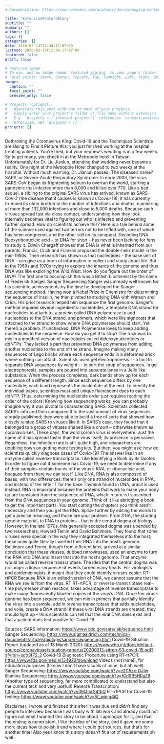 ```yaml
---
# Documentation: https://sourcethemes.com/academic/docs/managing-content/

title: "ExtensionFeatureStory"
subtitle: ""
summary: ""
authors: []
tags: []
categories: []
date: 2020-03-13T12:34:17-07:00
lastmod: 2020-03-13T12:34:17-07:00
featured: false
draft: false

# Featured image
# To use, add an image named `featured.jpg/png` to your page's folder.
# Focal points: Smart, Center, TopLeft, Top, TopRight, Left, Right, BottomLeft, Bottom, BottomRight.
image:
  caption: ""
  focal_point: ""
  preview_only: false

# Projects (optional).
#   Associate this post with one or more of your projects.
#   Simply enter your project's folder or file name without extension.
#   E.g. `projects = ["internal-project"]` references `content/project/deep-learning/index.md`.
#   Otherwise, set `projects = []`.
projects: []
---
```

Dethroning the Coronavirus King: Covid-19 and the Techniques Scientists are Using to Find it
	Picture this: you just finished working at the hospital treating patients. You’re tired, but your nephew’s wedding is in a few weeks. So to get ready, you check in at the Metropole hotel in Taiwan. 
 Unfortunately for Dr. Liu Jianlun, attending that wedding never became a reality. One night at the Metropole Hotel changed to two weeks at the hospital. Without much warning, Dr. Jianlun passed. The disease’s name? SARS, or Severe-Acute Respiratory Syndrome. 
In early 2003, the virus SARS-CoV began its frightening sojourn to overrun the world, starting a pandemic that infected more than 8,000 and killed over 770. Like a bad sequel, a sibling to the original SARS virus has arrived, known as SARS-CoV-2 (the disease that it causes is known as Covid-19); it has currently trumped its older brother in the number of infections and deaths, numbering at more than 132,000 infections and close to 5,000 deaths. 
Because such viruses spread fast via close contact, understanding how they look internally becomes vital to figuring out who is infected and preventing further spread. How do scientists achieve this? 
Here is a tale behind some of the science used against two terrors not to be trifled with, one of which has been conquered, and the other still on its conquest. 
Decoding DNA
Deoxyribonucleic acid – or DNA for short - has never been lacking for fans to study it. Edwin Chargaff showed that DNA is what is inherited from our parents. Francis, Crick and Franklin proposed the double-helix model in the mid-1950s. Their research has shown us that nucleotides - the base unit of DNA - can give us a boon of information to collect and study about life. 
But in the 1960s and 1970s trying to explore the innards of the genome and thus DNA was like exploring the Wild West. How do you figure out the order of DNA? The first one to accomplish this was a British biochemist by the name of Frederick Sanger. 
Sanger Sequencing
Sanger was already well known for his scientific achievements by the time he developed the Sanger sequencing method. Having won a Nobel Prize in Chemistry for determining the sequence of insulin, he then pivoted to studying DNA with Watson and Crick. His prior research helped him sequence the first genome. 
Sanger’s method required several ingredients: nucleotides, a template DNA strand for nucleotides to attach to, a protein called DNA polymerase to add nucleotides to the DNA strand, and primers, which were like signposts that attached to the strand to show where DNA polymerase should start.
Yet there’s a problem. If unchecked, DNA Polymerase loves to keep adding nucleotides to the sequence.  How do you get it to stop?
The trick was to mix in a modified version of nucleotides called dideoxynucleotides or ddNTPs. They lacked a part that prevented DNA polymerase from adding another nucleotide to the end of the strand. Imagine making many sequences of Lego bricks where each sequence ends in a deformed brick where nothing can attach. 
Scientists used gel electrophoresis -- a tool to separate DNA sequences by weight -- to sort the soup of sequences. In gel electrophoresis, samples are poured into separate lanes in a Jello like substance. When the process completes, dark bands show up for each sequence of a different length. Since each sequence differs by one nucleotide, each band represents the nucleotide at the end.
To identify the individual bases, scientists must add unique fluorescent dyes to each ddNTP. Thus, determining the nucleotide order just requires reading the order of the colors! 
Knowing how sequencing works, you can probably imagine why it was pivotal to characterizing SARS. Scientists collected SARS’s info and then compared it to the vast amount of virus sequences already published; they were able to build a tree of sorts that showed how closely related SARS to viruses like it. In SARS’s case, they found that it belonged to a group of viruses shaped like a crown – otherwise known as coronaviruses. 
These days, the word corona virus is everywhere. Just the name of it has spread faster than the virus itself; its presence is pervasive. Regardless, the infection rate is still quite high, and researchers are doubling down on getting more testing kits. 
But then, you might ask: how do scientists quickly diagnose cases of Covid-19? The answer lies in an enzyme called reverse-transcriptase.
Like Identifying a Book by its Quotes
In order to figure out if someone has Covid-19, we need to determine if any of their samples contain traces of the virus’s RNA, or ribonucleic acid, because from there we can test if. Like DNA, RNA is also composed of bases, with two differences: there’s only one strand of nucleotides in RNA, and instead of the letter T for the base Thymine found in DNA, uracil is used instead. RNA is important because the proteins that work to make your body go are translated from the sequence of RNA, which in turn is transcribed from the DNA sequences in your genome. 
Think of it like abridging a book to get the important parts. You start cutting the chapters you think aren’t necessary and then you get the RNA. Splice further by editing the words to get a precise meaning, and those are your proteins. From DNA, the starting genetic material, to RNA to proteins – that is the central dogma of biology. 
However, in the late 1970s, this generally accepted dogma was upended by two researchers, Howard Temin and David Baltimore. They found that some viruses were special in the way they integrated themselves into the host; these ones quite literally inserted their RNA into the host’s genome. Baltimore and Temin, though from different labs, arrived at a similar conclusion that these viruses, dubbed retroviruses, used an enzyme to turn the RNA into DNA and insert that into the host’s genome. That enzyme would be called reverse transcriptase. 
The idea that the central dogma was no longer a linear sequence of events turned many heads. For virologists and epidemiologists, it meant that they could identify viruses easier. 
RT-rtPCR
Because RNA is an edited version of DNA, we cannot assume that the RNA we see is from the virus. RT RT-rtPCR, or reverse-transcriptase real-time polymerase chain reaction, takes advantage of reverse transcriptase to make many fluorescently labeled copies of the virus’s DNA. Once the virus’s genome has been sequenced, we can mix in primers that partially identify the virus into a sample, add in reverse transcriptase that adds nucleotides, and voila, create a DNA strand! If these viral DNA strands are created, they should light up – thus scientists can tell that the viral DNA does exist and that a patient does test positive for Covid-19. 



Sources: 
SARS Information: https://www.cdc.gov/sars/lab/sequence.html
Sanger Sequencing: https://www.sigmaaldrich.com/technical-documents/articles/biology/sanger-sequencing.html
Covid-19 Situation Report (updated as of 13 March 2020): https://www.who.int/docs/default-source/coronaviruse/situation-reports/20200313-sitrep-53-covid-19.pdf?sfvrsn=adb3f72_2
Covid-19 Diagnostic Procedure using RT-rtPCR: https://www.fda.gov/media/134922/download
Videos (not mine!), for education purposes (I know I don’t have visuals of mine, but oh well): 
Sanger Sequencing: https://www.youtube.com/watch?v=e2G5zx-OJIw
Illumina Sequencing: https://www.youtube.com/watch?v=fCd6B5HRaZ8 (Another type of sequencing, far more complicated to understand but also the current tech and very useful!)
Reverse Transcription: https://www.youtube.com/watch?v=0MJIbrS4fbQ
RT-rtPCR for Covid-19 testing:  https://www.youtube.com/watch?v=5f_wieig4iQ

Disclaimer: 
I wrote and finished this after it was due and didn’t find any people to interview because I was busy with lab work and already could not figure out what I wanted this story to be about. I apologize for it, and that the ending is nonexistent. I like the idea of the story, and it gave me some more ideas how to polish it and where I could get sources, but that’s for another time! Also yes I know this story doesn’t fit a lot of requirements oh well..
